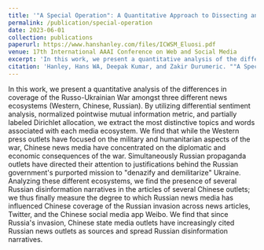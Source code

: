 ```yaml
---
title: '"A Special Operation": A Quantitative Approach to Dissecting and Comparing Different Media Ecoystems’ Coverage of the Russo-Ukrainian War'
permalink: /publication/special-operation
date: 2023-06-01
collection: publications
paperurl: https://www.hanshanley.com/files/ICWSM_Eluosi.pdf
venue: 17th International AAAI Conference on Web and Social Media
excerpt: 'In this work, we present a quantitative analysis of the differences in coverage of the Russo-Ukrainian War amongst three different news ecosystems (Western, Chinese, Russian).'
citation: 'Hanley, Hans WA, Deepak Kumar, and Zakir Durumeric. ""A Special Operation": A Quantitative Approach to Dissecting and Comparing Different Media Ecoystems’ Coverage of the Russo-Ukrainian War." Proceedings of the International AAAI Conference on Web and Social Media. Vol. 17. 2023.'
---
```

In this work, we present a quantitative analysis of the differences in coverage of the Russo-Ukrainian War amongst three different news ecosystems (Western, Chinese, Russian). By utilizing differential sentiment analysis, normalized pointwise mutual information metric, and partially labeled Dirichlet allocation, we extract the most distinctive topics and words associated with each media ecosystem. We find that while the Western press outlets have focused on the military and humanitarian aspects of the war, Chinese news media have concentrated on the diplomatic and economic consequences of the war. Simultaneously Russian propaganda outlets have directed their attention to justifications behind the Russian government's purported mission to "denazify and demilitarize" Ukraine. Analyzing these different ecosystems, we find the presence of several Russian disinformation narratives in the articles of several Chinese outlets;  we thus finally measure the degree to which Russian news media has influenced Chinese coverage of the Russian invasion across news articles, Twitter, and the Chinese social media app Weibo. We find that since Russia's invasion, Chinese state media outlets have increasingly cited Russian news outlets as sources and spread Russian disinformation narratives.
